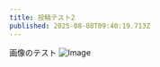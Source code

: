 ```yaml
---
title: 投稿テスト2
published: 2025-08-08T09:40:19.713Z
---
```


画像のテスト ![Image](/posts/files/screenshot-2025-08-08-at-11.07.53.png)
